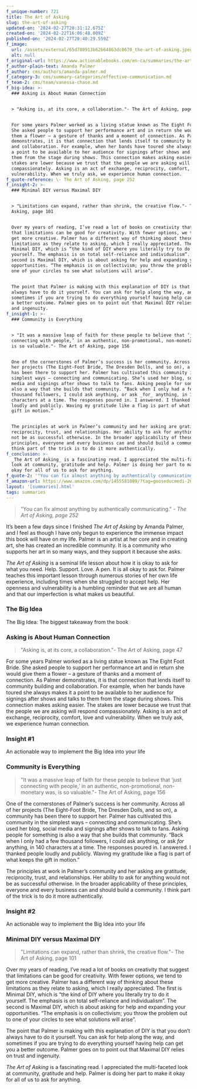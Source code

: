 ```yaml
---
f_unique-number: 721
title: The Art of Asking
slug: the-art-of-asking
updated-on: '2024-02-27T20:31:12.675Z'
created-on: '2024-02-22T16:06:48.009Z'
published-on: '2024-02-27T20:40:29.559Z'
f_image:
  url: /assets/external/65d780913b62b64863dc0670_the-art-of-asking.jpeg
  alt: null
f_original-url: https://www.actionablebooks.com/en-ca/summaries/the-art-of-asking/
f_author-plain-text: Amanda Palmer
f_author: cms/authors/amanda-palmer.md
f_category-3: cms/summary-categories/effective-communication.md
f_team-2: cms/team/vanessa-chase.md
f_big-idea: >-
  ### Asking is About Human Connection


  > "Asking is, at its core, a collaboration."- The Art of Asking, page 47


  For some years Palmer worked as a living statue known as The Eight Foot Bride.
  She asked people to support her performance art and in return she would give
  them a flower – a gesture of thanks and a moment of connection. As Palmer
  demonstrates, it is that connection that lends itself to community building
  and collaboration. For example, when her bands have toured she always makes it
  a point to be available to her audience for signings after shows and talks to
  them from the stage during shows. This connection makes asking easier. The
  stakes are lower because we trust that the people we are asking will respond
  compassionately. Asking is an act of exchange, reciprocity, comfort, love and
  vulnerability. When we truly ask, we experience human connection.
f_quote-reference: \- The Art of Asking, page 252
f_insight-2: >-
  ### Minimal DIY versus Maximal DIY


  > "Limitations can expand, rather than shrink, the creative flow."- The Art of
  Asking, page 101


  Over my years of reading, I’ve read a lot of books on creativity that suggest
  that limitations can be good for creativity. With fewer options, we tend to
  get more creative. Palmer has a different way of thinking about these
  limitations as they relate to asking, which I really appreciated. The first is
  Minimal DIY, which is “the kind of DIY where you literally try to do it
  yourself. The emphasis is on total self-reliance and individualism”. The
  second is Maximal DIY, which is about asking for help and expanding your
  opportunities. “The emphasis is on collectivism; you throw the problem out to
  one of your circles to see what solutions will arise”.


  The point that Palmer is making with this explanation of DIY is that you don’t
  always have to do it yourself. You can ask for help along the way, and
  sometimes if you are trying to do everything yourself having help can get you
  a better outcome. Palmer goes on to point out that Maximal DIY relies on trust
  and ingenuity.
f_insight-1: >-
  ### Community is Everything


  > "It was a massive leap of faith for these people to believe that ‘just
  connecting with people,’ in an authentic, non-promotional, non-monetary was,
  is so valuable."- The Art of Asking, page 156


  One of the cornerstones of Palmer’s success is her community. Across all of
  her projects (The Eight-Foot Bride, The Dresden Dolls, and so on), a community
  has been there to support her. Palmer has cultivated this community in the
  simplest ways – connecting and communicating. She’s used her blog, social
  media and signings after shows to talk to fans. Asking people for something is
  also a way that she builds that community. “Back when I only had a few
  thousand followers, I could ask anything, or ask _for_ anything, in 140
  characters at a time. The responses poured in. I answered. I thanked people
  loudly and publicly. Waving my gratitude like a flag is part of what keeps the
  gift in motion.”


  The principles at work in Palmer’s community and her asking are gratitude,
  reciprocity, trust, and relationships. Her ability to ask for anything would
  not be as successful otherwise. In the broader applicability of these
  principles, everyone and every business can and should build a community. I
  think part of the trick is to do it more authentically.
f_conclusion: >-
  _The Art of Asking_ is a fascinating read. I appreciated the multi-faceted
  look at community, gratitude and help. Palmer is doing her part to make it
  okay for all of us to ask for anything.
f_quote-2: '"You can fix almost anything by authentically communicating."'
f_amazon-url: https://www.amazon.com/dp/1455581089/?tag=gooseducmedi-20
layout: '[summaries].html'
tags: summaries
---
```


> "You can fix almost anything by authentically communicating." _\- The Art of Asking, page 252_

It’s been a few days since I finished _The Art of Asking_ by Amanda Palmer, and I feel as though I have only begun to experience the immense impact this book will have on my life. Palmer is an artist at her core and in creating art, she has created an incredible community. It is a community who supports her art in so many ways, and they support it because she asks.

_The Art of Asking_ is a seminal life lesson about how it is okay to ask for what you need. Help. Support. Love. A pen. It is all okay to ask for. Palmer teaches this important lesson through numerous stories of her own life experience, including times when she struggled to accept help. Her openness and vulnerability is a humbling reminder that we are all human and that our imperfection is what makes us beautiful.

### The Big Idea

The Big Idea: The biggest takeaway from the book

### Asking is About Human Connection

> "Asking is, at its core, a collaboration."- The Art of Asking, page 47

For some years Palmer worked as a living statue known as The Eight Foot Bride. She asked people to support her performance art and in return she would give them a flower – a gesture of thanks and a moment of connection. As Palmer demonstrates, it is that connection that lends itself to community building and collaboration. For example, when her bands have toured she always makes it a point to be available to her audience for signings after shows and talks to them from the stage during shows. This connection makes asking easier. The stakes are lower because we trust that the people we are asking will respond compassionately. Asking is an act of exchange, reciprocity, comfort, love and vulnerability. When we truly ask, we experience human connection.

### Insight #1

An actionable way to implement the Big Idea into your life

### Community is Everything

> "It was a massive leap of faith for these people to believe that ‘just connecting with people,’ in an authentic, non-promotional, non-monetary was, is so valuable."- The Art of Asking, page 156

One of the cornerstones of Palmer’s success is her community. Across all of her projects (The Eight-Foot Bride, The Dresden Dolls, and so on), a community has been there to support her. Palmer has cultivated this community in the simplest ways – connecting and communicating. She’s used her blog, social media and signings after shows to talk to fans. Asking people for something is also a way that she builds that community. “Back when I only had a few thousand followers, I could ask anything, or ask _for_ anything, in 140 characters at a time. The responses poured in. I answered. I thanked people loudly and publicly. Waving my gratitude like a flag is part of what keeps the gift in motion.”

The principles at work in Palmer’s community and her asking are gratitude, reciprocity, trust, and relationships. Her ability to ask for anything would not be as successful otherwise. In the broader applicability of these principles, everyone and every business can and should build a community. I think part of the trick is to do it more authentically.

### Insight #2

An actionable way to implement the Big Idea into your life

### Minimal DIY versus Maximal DIY

> "Limitations can expand, rather than shrink, the creative flow."- The Art of Asking, page 101

Over my years of reading, I’ve read a lot of books on creativity that suggest that limitations can be good for creativity. With fewer options, we tend to get more creative. Palmer has a different way of thinking about these limitations as they relate to asking, which I really appreciated. The first is Minimal DIY, which is “the kind of DIY where you literally try to do it yourself. The emphasis is on total self-reliance and individualism”. The second is Maximal DIY, which is about asking for help and expanding your opportunities. “The emphasis is on collectivism; you throw the problem out to one of your circles to see what solutions will arise”.

The point that Palmer is making with this explanation of DIY is that you don’t always have to do it yourself. You can ask for help along the way, and sometimes if you are trying to do everything yourself having help can get you a better outcome. Palmer goes on to point out that Maximal DIY relies on trust and ingenuity.

_The Art of Asking_ is a fascinating read. I appreciated the multi-faceted look at community, gratitude and help. Palmer is doing her part to make it okay for all of us to ask for anything.

